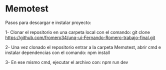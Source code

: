 # Memotest

Pasos para descargar e instalar proyecto:

1- Clonar el repositorio en una carpeta local con el comando: git clone https://github.com/fromero34/unq-ui-Fernando-Romero-trabajo-final.git

2- Una vez clonado el repositorio entrar a la carpeta Memotest, abrir cmd e instalar dependencias con el comando: npm install

3- En ese mismo cmd, ejecutar el archivo con: npm run dev